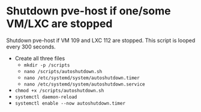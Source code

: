 # Shutdown pve-host if one/some VM/LXC are stopped
Shutdown pve-host if VM 109 and LXC 112 are stopped. This script is looped every 300 seconds.
- Create all three files
  - `mkdir -p /scripts`
  - `nano /scripts/autoshutdown.sh`
  - `nano /etc/systemd/system/autoshutdown.timer`
  - `nano /etc/systemd/system/autoshutdown.service`
- `chmod +x /scripts/autoshutdown.sh`
- `systemctl daemon-reload`
- `systemctl enable --now autoshutdown.timer`
